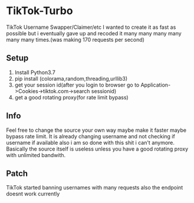 # TikTok-Turbo
TikTok Username Swapper/Claimer/etc
I wanted to create it as fast as possible but i eventually gave up and recoded it many many many many many many times.(was making 170 requests per second)
## Setup
1. Install Python3.7
2. pip install (colorama,random,threading,urllib3)
3. get your session id(after you login to browser go to Application->Cookies->tiktok.com->search sessionid)
4. get a good rotating proxy(for rate limit bypass)
## Info
Feel free to change the source your own way maybe make it faster maybe bypass rate limit. It is already changing username and not checking if username if available also i am so done with this shit i can't anymore. Basically the source itself is useless unless you have a good rotating proxy with unlimited bandwith.
## Patch
TikTok started banning usernames with many requests also the endpoint doesnt work currently

